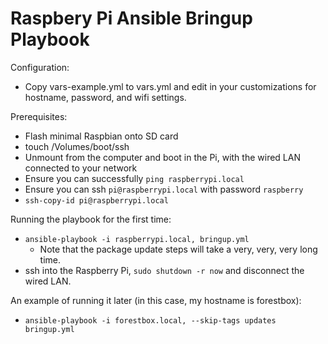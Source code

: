 # Raspbery Pi Ansible Bringup Playbook

Configuration:

- Copy vars-example.yml to vars.yml and edit in your customizations for hostname, password, and wifi settings.

Prerequisites:

- Flash minimal Raspbian onto SD card
- touch /Volumes/boot/ssh
- Unmount from the computer and boot in the Pi, with the wired LAN connected to your network
- Ensure you can successfully `ping raspberrypi.local`
- Ensure you can ssh `pi@raspberrypi.local` with password `raspberry`
- `ssh-copy-id pi@raspberrypi.local`

Running the playbook for the first time:

- `ansible-playbook -i raspberrypi.local, bringup.yml`
    - Note that the package update steps will take a very, very, very long time.
- ssh into the Raspberry Pi, `sudo shutdown -r now` and disconnect the wired LAN.


An example of running it later (in this case, my hostname is forestbox):

- `ansible-playbook -i forestbox.local, --skip-tags updates bringup.yml`
